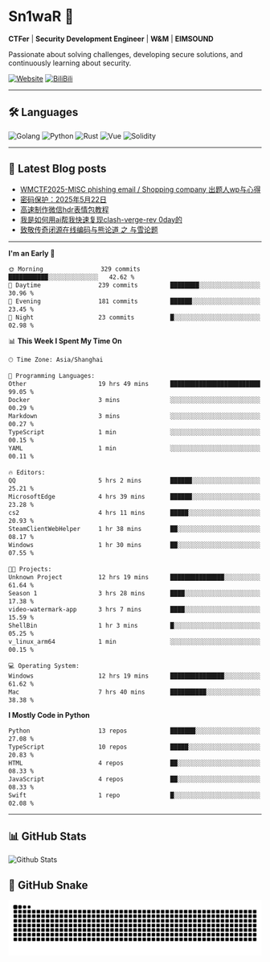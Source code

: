 # Sn1waR 👋

**CTFer** | **Security Development Engineer** | **W&M** | **EIMSOUND**

Passionate about solving challenges, developing secure solutions, and continuously learning about security.

[![Website](https://img.shields.io/website?url=https%3A%2F%2Fwww.snowywar.top)](https://www.snowywar.top) 
[![BiliBili](https://img.shields.io/badge/BiliBili-哔哩哔哩-00A1D6?style=flat&logo=bilibili&logoColor=white)](https://space.bilibili.com/8389161)  

---

## 🛠️ Languages
![Golang](https://img.shields.io/badge/-Golang-00ADD8?style=flat&logo=go&logoColor=white)
![Python](https://img.shields.io/badge/-Python-3776AB?style=flat&logo=python&logoColor=white)
![Rust](https://img.shields.io/badge/-Rust-000000?style=flat&logo=rust&logoColor=white)
![Vue](https://img.shields.io/badge/-Vue.js-4FC08D?style=flat&logo=vue.js&logoColor=white)
![Solidity](https://img.shields.io/badge/-Solidity-363636?style=flat&logo=solidity&logoColor=white)

---
## 📖 Latest Blog posts
<!-- BLOG-POST-LIST:START -->
- [WMCTF2025-MISC phishing email / Shopping company 出题人wp与心得](https://www.snowywar.top/4622.html)
- [密码保护：2025年5月22日](https://www.snowywar.top/4616.html)
- [高速制作微信hdr表情包教程](https://www.snowywar.top/4612.html)
- [我是如何用ai帮我快速复现clash-verge-rev 0day的](https://www.snowywar.top/4595.html)
- [致敬传奇闭源在线编码与熊论道 之 与雪论题](https://www.snowywar.top/4590.html)
<!-- BLOG-POST-LIST:END -->
---
<!--START_SECTION:waka-->
**I'm an Early 🐤** 

```text
🌞 Morning                329 commits         ███████████░░░░░░░░░░░░░░   42.62 % 
🌆 Daytime                239 commits         ████████░░░░░░░░░░░░░░░░░   30.96 % 
🌃 Evening                181 commits         ██████░░░░░░░░░░░░░░░░░░░   23.45 % 
🌙 Night                  23 commits          █░░░░░░░░░░░░░░░░░░░░░░░░   02.98 % 
```


📊 **This Week I Spent My Time On** 

```text
🕑︎ Time Zone: Asia/Shanghai

💬 Programming Languages: 
Other                    19 hrs 49 mins      █████████████████████████   99.05 % 
Docker                   3 mins              ░░░░░░░░░░░░░░░░░░░░░░░░░   00.29 % 
Markdown                 3 mins              ░░░░░░░░░░░░░░░░░░░░░░░░░   00.27 % 
TypeScript               1 min               ░░░░░░░░░░░░░░░░░░░░░░░░░   00.15 % 
YAML                     1 min               ░░░░░░░░░░░░░░░░░░░░░░░░░   00.11 % 

🔥 Editors: 
QQ                       5 hrs 2 mins        ██████░░░░░░░░░░░░░░░░░░░   25.21 % 
MicrosoftEdge            4 hrs 39 mins       ██████░░░░░░░░░░░░░░░░░░░   23.28 % 
cs2                      4 hrs 11 mins       █████░░░░░░░░░░░░░░░░░░░░   20.93 % 
SteamClientWebHelper     1 hr 38 mins        ██░░░░░░░░░░░░░░░░░░░░░░░   08.17 % 
Windows                  1 hr 30 mins        ██░░░░░░░░░░░░░░░░░░░░░░░   07.55 % 

🐱‍💻 Projects: 
Unknown Project          12 hrs 19 mins      ███████████████░░░░░░░░░░   61.64 % 
Season 1                 3 hrs 28 mins       ████░░░░░░░░░░░░░░░░░░░░░   17.38 % 
video-watermark-app      3 hrs 7 mins        ████░░░░░░░░░░░░░░░░░░░░░   15.59 % 
ShellBin                 1 hr 3 mins         █░░░░░░░░░░░░░░░░░░░░░░░░   05.25 % 
v_linux_arm64            1 min               ░░░░░░░░░░░░░░░░░░░░░░░░░   00.15 % 

💻 Operating System: 
Windows                  12 hrs 19 mins      ███████████████░░░░░░░░░░   61.62 % 
Mac                      7 hrs 40 mins       ██████████░░░░░░░░░░░░░░░   38.38 % 
```

**I Mostly Code in Python** 

```text
Python                   13 repos            ███████░░░░░░░░░░░░░░░░░░   27.08 % 
TypeScript               10 repos            █████░░░░░░░░░░░░░░░░░░░░   20.83 % 
HTML                     4 repos             ██░░░░░░░░░░░░░░░░░░░░░░░   08.33 % 
JavaScript               4 repos             ██░░░░░░░░░░░░░░░░░░░░░░░   08.33 % 
Swift                    1 repo              █░░░░░░░░░░░░░░░░░░░░░░░░   02.08 % 
```




<!--END_SECTION:waka-->
---

## 📊 GitHub Stats
![Github Stats](https://github-readme-stats.vercel.app/api?username=jiayuqi7813&show_icons=true&theme=radical)

## 🐍 GitHub Snake
<picture>
  <source media="(prefers-color-scheme: dark)" srcset="https://raw.githubusercontent.com/jiayuqi7813/jiayuqi7813/output/github-contribution-grid-snake-dark.svg">
  <source media="(prefers-color-scheme: light)" srcset="https://raw.githubusercontent.com/jiayuqi7813/jiayuqi7813/output/github-contribution-grid-snake.svg">
  <img alt="github contribution grid snake animation" src="https://raw.githubusercontent.com/jiayuqi7813/jiayuqi7813/output/github-contribution-grid-snake.svg">
</picture>

